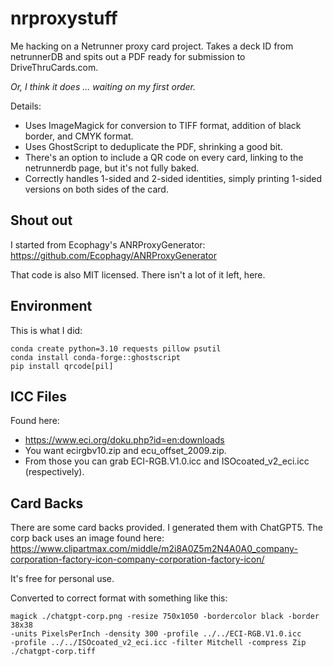# nrproxystuff
Me hacking on a Netrunner proxy card project. Takes a deck ID from
netrunnerDB and spits out a PDF ready for submission to DriveThruCards.com.

*Or, I think it does ... waiting on my first order.*

Details:
- Uses ImageMagick for conversion to TIFF format, addition of black border, and CMYK format.
- Uses GhostScript to deduplicate the PDF, shrinking a good bit.
- There's an option to include a QR code on every card, linking to the netrunnerdb page, but
  it's not fully baked.
- Correctly handles 1-sided and 2-sided identities, simply printing 1-sided versions on both
  sides of the card.

## Shout out
I started from Ecophagy's ANRProxyGenerator:
  https://github.com/Ecophagy/ANRProxyGenerator

That code is also MIT licensed. There isn't a lot of it left, here.

## Environment
This is what I did:
```
conda create python=3.10 requests pillow psutil
conda install conda-forge::ghostscript
pip install qrcode[pil]
```

## ICC Files
Found here:
- https://www.eci.org/doku.php?id=en:downloads
- You want ecirgbv10.zip and ecu_offset_2009.zip.
- From those you can grab ECI-RGB.V1.0.icc and ISOcoated_v2_eci.icc (respectively).

## Card Backs
There are some card backs provided. I generated them with ChatGPT5. The corp back uses an image found here:
  https://www.clipartmax.com/middle/m2i8A0Z5m2N4A0A0_company-corporation-factory-icon-company-corporation-factory-icon/

It's free for personal use.

Converted to correct format with something like this:
```
magick ./chatgpt-corp.png -resize 750x1050 -bordercolor black -border 38x38
-units PixelsPerInch -density 300 -profile ../../ECI-RGB.V1.0.icc
-profile ../../ISOcoated_v2_eci.icc -filter Mitchell -compress Zip
./chatgpt-corp.tiff
```
